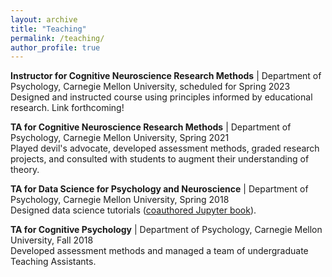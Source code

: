 ```yaml
---
layout: archive
title: "Teaching"
permalink: /teaching/
author_profile: true
---
```


<b>Instructor for Cognitive Neuroscience Research Methods</b> | Department of Psychology, Carnegie Mellon University, scheduled for Spring 2023 
<br>Designed and instructed course using principles informed by educational research. Link forthcoming!
<br>

<b>TA for Cognitive Neuroscience Research Methods</b> | Department of Psychology, Carnegie Mellon University, Spring 2021 
<br>Played devil's advocate, developed assessment methods, graded research projects, and consulted with students to augment their understanding of theory. 
<br>

<b>TA for Data Science for Psychology and Neuroscience</b> | Department of Psychology, Carnegie Mellon University, Spring 2018 
<br>Designed data science tutorials ([coauthored Jupyter book](https://coaxlab.github.io/Data-Explorations/intro.html)). 
<br>

<b>TA for Cognitive Psychology</b> | Department of Psychology, Carnegie Mellon University, Fall 2018
<br>Developed assessment methods and managed a team of undergraduate Teaching Assistants.
